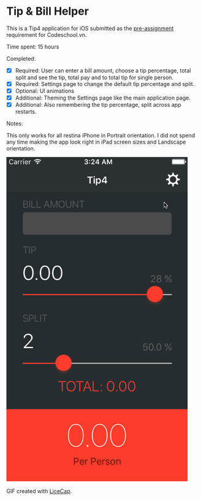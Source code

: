 # Tip & Bill Helper

This is a Tip4 application for iOS submitted as the [pre-assignment](http://courses.coderschool.vn/swift/prework) requirement for Codeschool.vn.

Time spent:  15 hours

Completed:

* [x] Required: User can enter a bill amount, choose a tip percentage, total split and see the tip, total pay and to total tip for single person.
* [x] Required: Settings page to change the default tip percentage and split.
* [x] Optional: UI animations
* [x] Additional: Theming the Settings page like the main application page.
* [x] Additional: Also remembering the tip percentage, split across app restarts.

Notes:

This only works for all restina iPhone in Portrait orientation. I did not spend any time making the app look right in iPad screen sizes and Landscape orientation.

![Video Walkthrough](Tip4GIF.gif)

GIF created with [LiceCap](http://www.cockos.com/licecap/).
